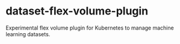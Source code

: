 # dataset-flex-volume-plugin

Experimental flex volume plugin for Kubernetes to manage machine learning datasets.
